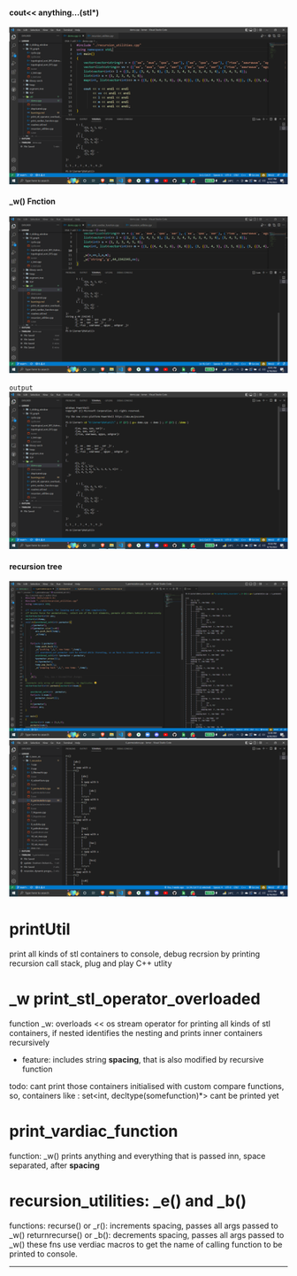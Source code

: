 #### cout<< anything...(stl*)
![cout<< anything...(stl*)](https://github.com/Shubhambawner/printUtil/blob/main/Screenshot%20(305).png)

#### _w() Fnction
![recursion](https://github.com/Shubhambawner/printUtil/blob/main/Screenshot%20(307).png)

`output`
![_w() Fnction](https://github.com/Shubhambawner/printUtil/blob/main/Screenshot%20(306).png)

#### recursion tree
![_e() and _b() Fnction](https://github.com/Shubhambawner/printUtil/blob/main/Screenshot%20(310).png)
![_e() and _b() Fnction](https://github.com/Shubhambawner/printUtil/blob/main/Screenshot%20(308).png)


# printUtil
print all kinds of stl containers to console, debug recrsion by printing recursion call stack, plug and play C++ utlity

# _w print_stl_operator_overloaded
function _w: overloads << os stream operator for printing all kinds of stl containers, if nested identifies the nesting and prints inner containers recursively
* feature: includes string **spacing**, that is also modified by recursive function

todo: cant print those containers initialised with custom compare functions, 
so, containers like : set<int, decltype(somefunction)*> cant be printed yet

# print_vardiac_function
function: _w() prints anything and everything that is passed inn, space separated, after **spacing**


# recursion_utilities: _e() and _b()
functions:
recurse() or _r(): increments spacing, passes all args passed to _w()
returnrecurse() or _b(): decrements spacing, passes all args passed to _w()
these fns use verdiac macros to get the name of calling function to be printed to console.

----------------------------------------------------------------
